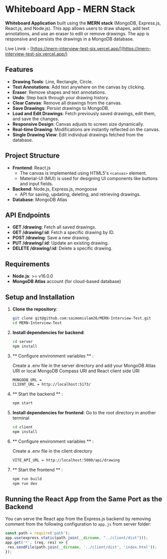 # Whiteboard App - MERN Stack

**Whiteboard Application** built using the **MERN stack** (MongoDB, Express.js, React.js, and Node.js). This app allows users to draw shapes, add text annotations, and use an eraser to edit or remove drawings. The app is responsive and persists the drawings in a MongoDB database.

Live Linnk - [https://mern-interview-test-six.vercel.app/](https://mern-interview-test-six.vercel.app/)

## Features

- **Drawing Tools**: Line, Rectangle, Circle.
- **Text Annotations**: Add text anywhere on the canvas by clicking.
- **Eraser**: Remove shapes and text annotations.
- **Undo**: Step back through your drawing history.
- **Clear Canvas**: Remove all drawings from the canvas.
- **Save Drawings**: Persist drawings to MongoDB.
- **Load and Edit Drawings**: Fetch previously saved drawings, edit them, and save the changes.
- **Responsive Design**: Canvas adjusts to screen size dynamically.
- **Real-time Drawing**: Modifications are instantly reflected on the canvas.
- **Single Drawing View**: Edit individual drawings fetched from the database.

## Project Structure

- **Frontend**: React.js
  - The canvas is implemented using HTML5's `<canvas>` element.
  - Material-UI (MUI) is used for designing UI components like buttons and input fields.
- **Backend**: Node.js, Express.js, mongoose
  - API for saving, updating, deleting, and retrieving drawings.
- **Database**: MongoDB Atlas

## API Endpoints

- **GET /drawing**: Fetch all saved drawings.
- **GET /drawing/:id**: Fetch a specific drawing by ID.
- **POST /drawing**: Save a new drawing.
- **PUT /drawing/:id**: Update an existing drawing.
- **DELETE /drawing/:id**: Delete a specific drawing.

## Requirements

- **Node.js**: >= v16.0.0
- **MongoDB Atlas** account (for cloud-based database)

## Setup and Installation

1. **Clone the repository**:

   ```bash
   git clone git@github.com:saimomislam26/MERN-Interview-Test.git
   cd MERN-Interview-Test

2. **Install dependencies for backend**:

   ```bash
   cd server
   npm install

3. ** Configure environment variables ** :

   Create a .env file in the server directory and add your MongoDB Atlas URI or local MongoDB Compass URI and React client side URI

   ```bash
   MONGODB_URL = 
   CLIENT_URL = http://localhost:5173/

4. ** Start the backend ** :
   
   ```bash
   npm start

5. **Install dependencies for frontend**:
   Go to the root directory in another terminal
   ```bash
   cd client
   npm install
   
6. ** Configure environment variables ** :

   Create a .env file in the client directory

   ```bash
   VITE_API_URL = http://localhost:5000/api/drawing

7. ** Start the frontend ** :
   
   ```bash
   npm run build
   npm run dev

## Running the React App from the Same Port as the Backend

   You can serve the React app from the Express.js backend by removing comment from the following configuration to  `app.js` from server folder:
   
   ```javascript
   const path = require('path');
   app.use(express.static(path.join(__dirname, "../client/dist")));
   app.get('*', (req, res) => {
    res.sendFile(path.join(__dirname, '../client/dist', 'index.html'));
   });




